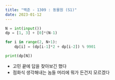 ```yaml
---
title: "백준 - 1309 : 동물원 (S1)"
date: 2023-01-12
---
```


```python
N = int(input())
dp = [1, 3] + [0]*(N-1)

for i in range(2, N+1):
    dp[i] = (dp[i-1]*2 + dp[i-2]) % 9901

print(dp[N])
```

- 고민 끝에 답을 찾아보긴 했다
- 점화식 생각해내는 놈들 머리에 뭐가 든건지 모르겠다
